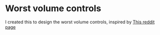 # Worst volume controls

I created this to design the worst volume controls, inspired by <a href="https://www.reddit.com/r/web_design/comments/12am3xt/worst_volume_control_ui_in_2017_a_group_of/">This reddit page</a>
